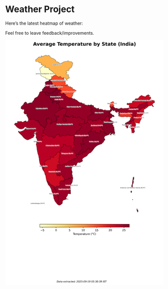 # Weather Project

Here’s the latest heatmap of weather:

Feel free to leave feedback/improvements.

![India Heatmap](docs/assets/india_heatmap.png?v=CC9D29)
